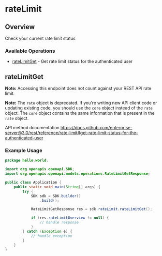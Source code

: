 # rateLimit

## Overview

Check your current rate limit status

### Available Operations

* [rateLimitGet](#ratelimitget) - Get rate limit status for the authenticated user

## rateLimitGet

**Note:** Accessing this endpoint does not count against your REST API rate limit.

**Note:** The `rate` object is deprecated. If you're writing new API client code or updating existing code, you should use the `core` object instead of the `rate` object. The `core` object contains the same information that is present in the `rate` object.

API method documentation
<https://docs.github.com/enterprise-server@3.0/rest/reference/rate-limit#get-rate-limit-status-for-the-authenticated-user>

### Example Usage

```java
package hello.world;

import org.openapis.openapi.SDK;
import org.openapis.openapi.models.operations.RateLimitGetResponse;

public class Application {
    public static void main(String[] args) {
        try {
            SDK sdk = SDK.builder()
                .build();

            RateLimitGetResponse res = sdk.rateLimit.rateLimitGet();

            if (res.rateLimitOverview != null) {
                // handle response
            }
        } catch (Exception e) {
            // handle exception
        }
    }
}
```
